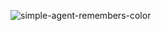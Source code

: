 ![simple-agent-remembers-color](https://github.com/user-attachments/assets/3fbd16d3-8709-463f-a869-cdab31a00a44)

